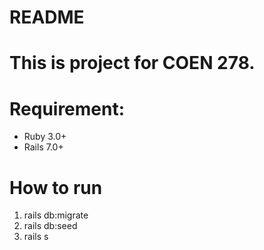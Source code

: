 # README

# This is project for COEN 278.

# Requirement:
- Ruby 3.0+
- Rails 7.0+

# How to run
1. rails db:migrate
2. rails db:seed
3. rails s
